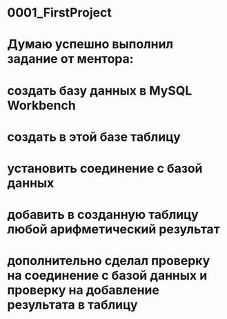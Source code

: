 # 0001_FirstProject

# Думаю успешно выполнил задание от ментора:

# создать базу данных в MySQL Workbench
# создать в этой базе таблицу
# установить соединение с базой данных
# добавить в созданную таблицу любой арифметический результат
# дополнительно сделал проверку на соединение с базой данных и проверку на добавление результата в таблицу

